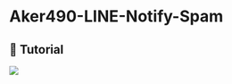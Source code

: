 # Aker490-LINE-Notify-Spam

## 📝 Tutorial
![](https://img.youtube.com/vi/p4lP96Tiv9s/maxresdefault.jpg)
